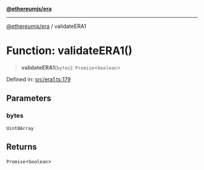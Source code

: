 [**@ethereumjs/era**](../README.md)

***

[@ethereumjs/era](../README.md) / validateERA1

# Function: validateERA1()

> **validateERA1**(`bytes`): `Promise`\<`boolean`\>

Defined in: [src/era1.ts:179](https://github.com/Dargon789/ethereumjs-monorepo/blob/master/packages/era/src/era1.ts#L179)

## Parameters

### bytes

`Uint8Array`

## Returns

`Promise`\<`boolean`\>
